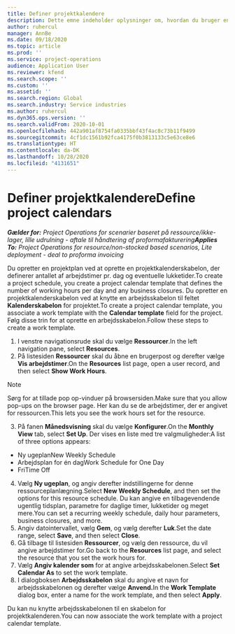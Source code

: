 ```yaml
---
title: Definer projektkalendere
description: Dette emne indeholder oplysninger om, hvordan du bruger en projektkalender til at spore projektplanlægningen.
author: ruhercul
manager: AnnBe
ms.date: 09/18/2020
ms.topic: article
ms.prod: ''
ms.service: project-operations
audience: Application User
ms.reviewer: kfend
ms.search.scope: ''
ms.custom: ''
ms.assetid: ''
ms.search.region: Global
ms.search.industry: Service industries
ms.author: ruhercul
ms.dyn365.ops.version: ''
ms.search.validFrom: 2020-10-01
ms.openlocfilehash: 442a901af8754fa0335bbf43f4ac8c73b11f9499
ms.sourcegitcommit: 4cf1dc1561b92fca4175f0b3813133c5e63ce8e6
ms.translationtype: HT
ms.contentlocale: da-DK
ms.lasthandoff: 10/28/2020
ms.locfileid: "4131651"
---
```

# <a name="define-project-calendars"></a><span data-ttu-id="ecae1-103">Definer projektkalendere</span><span class="sxs-lookup"><span data-stu-id="ecae1-103">Define project calendars</span></span>

<span data-ttu-id="ecae1-104">_**Gælder for:** Project Operations for scenarier baseret på ressource/ikke-lager, lille udrulning - aftale til håndtering af proformafakturering_</span><span class="sxs-lookup"><span data-stu-id="ecae1-104">_**Applies To:** Project Operations for resource/non-stocked based scenarios, Lite deployment - deal to proforma invoicing_</span></span>

<span data-ttu-id="ecae1-105">Du opretter en projektplan ved at oprette en projektkalenderskabelon, der definerer antallet af arbejdstimer pr. dag og eventuelle lukketider.</span><span class="sxs-lookup"><span data-stu-id="ecae1-105">To create a project schedule, you create a project calendar template that defines the number of working hours per day and any business closures.</span></span> <span data-ttu-id="ecae1-106">Du opretter en projektkalenderskabelon ved at knytte en arbejdsskabelon til feltet **Kalenderskabelon** for projektet.</span><span class="sxs-lookup"><span data-stu-id="ecae1-106">To create a project calendar template, you associate a work template with the **Calendar template** field for the project.</span></span> <span data-ttu-id="ecae1-107">Følg disse trin for at oprette en arbejdsskabelon.</span><span class="sxs-lookup"><span data-stu-id="ecae1-107">Follow these steps to create a work template.</span></span>

1. <span data-ttu-id="ecae1-108">I venstre navigationsrude skal du vælge **Ressourcer**.</span><span class="sxs-lookup"><span data-stu-id="ecae1-108">In the left navigation pane, select **Resources**.</span></span> 
2. <span data-ttu-id="ecae1-109">På listesiden **Ressourcer** skal du åbne en brugerpost og derefter vælge **Vis arbejdstimer**.</span><span class="sxs-lookup"><span data-stu-id="ecae1-109">On the **Resources** list page, open a user record, and then select **Show Work Hours**.</span></span>

  > [!NOTE]
  > <span data-ttu-id="ecae1-110">Sørg for at tillade pop op-vinduer på browsersiden.</span><span class="sxs-lookup"><span data-stu-id="ecae1-110">Make sure that you allow pop-ups on the browser page.</span></span> <span data-ttu-id="ecae1-111">Her kan du se de arbejdstimer, der er angivet for ressourcen.</span><span class="sxs-lookup"><span data-stu-id="ecae1-111">This lets you see the work hours set for the resource.</span></span>
  
3. <span data-ttu-id="ecae1-112">På fanen **Månedsvisning** skal du vælge **Konfigurer**.</span><span class="sxs-lookup"><span data-stu-id="ecae1-112">On the **Monthly View** tab, select **Set Up**.</span></span> <span data-ttu-id="ecae1-113">Der vises en liste med tre valgmuligheder:</span><span class="sxs-lookup"><span data-stu-id="ecae1-113">A list of three options appears:</span></span> 

  - <span data-ttu-id="ecae1-114">Ny ugeplan</span><span class="sxs-lookup"><span data-stu-id="ecae1-114">New Weekly Schedule</span></span>
  - <span data-ttu-id="ecae1-115">Arbejdsplan for én dag</span><span class="sxs-lookup"><span data-stu-id="ecae1-115">Work Schedule for One Day</span></span>
  - <span data-ttu-id="ecae1-116">Fri</span><span class="sxs-lookup"><span data-stu-id="ecae1-116">Time Off</span></span>

4. <span data-ttu-id="ecae1-117">Vælg **Ny ugeplan**, og angiv derefter indstillingerne for denne ressourceplanlægning.</span><span class="sxs-lookup"><span data-stu-id="ecae1-117">Select **New Weekly Schedule**, and then set the options for this resource schedule.</span></span> <span data-ttu-id="ecae1-118">Du kan angive en tilbagevendende ugentlig tidsplan, parametre for daglige timer, lukketider og meget mere.</span><span class="sxs-lookup"><span data-stu-id="ecae1-118">You can set a recurring weekly schedule, daily hour parameters, business closures, and more.</span></span>
5. <span data-ttu-id="ecae1-119">Angiv datointervallet, vælg **Gem**, og vælg derefter **Luk**.</span><span class="sxs-lookup"><span data-stu-id="ecae1-119">Set the date range, select **Save**, and then select **Close**.</span></span> 
6. <span data-ttu-id="ecae1-120">Gå tilbage til listesiden **Ressourcer**, og vælg den ressource, du vil angive arbejdstimer for.</span><span class="sxs-lookup"><span data-stu-id="ecae1-120">Go back to the **Resources** list page, and select the resource that you set the work hours for.</span></span> 
7. <span data-ttu-id="ecae1-121">Vælg **Angiv kalender som** for at angive arbejdsskabelonen.</span><span class="sxs-lookup"><span data-stu-id="ecae1-121">Select **Set Calendar As** to set the work template.</span></span> 
8. <span data-ttu-id="ecae1-122">I dialogboksen **Arbejdsskabelon** skal du angive et navn for arbejdsskabelonen og derefter vælge **Anvend.**</span><span class="sxs-lookup"><span data-stu-id="ecae1-122">In the **Work Template** dialog box, enter a name for the work template, and then select **Apply**.</span></span> 

<span data-ttu-id="ecae1-123">Du kan nu knytte arbejdsskabelonen til en skabelon for projektkalenderen.</span><span class="sxs-lookup"><span data-stu-id="ecae1-123">You can now associate the work template with a project calendar template.</span></span>
